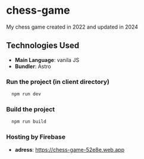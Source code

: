 # chess-game
My chess game created in 2022
and updated in 2024

## Technologies Used

- **Main Language**: vanila JS
- **Bundler**: Astro

### Run the project (in client directory)

```bash
  npm run dev
```

### Build the project

```bash
  npm run build
```

### Hosting by Firebase
- **adress**: https://chess-game-52e8e.web.app 